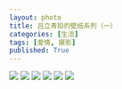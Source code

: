 ```yaml
---
layout: photo
title: 吕立青拍的壁纸系列（一）
categories: [生活]
tags: [爱情, 摄影]
published: True
---
```


![](https://jimmylv.github.io/images/images/S50615-150245.jpg)
![](https://jimmylv.github.io/images/images/S50616-152521.jpg)
![](https://jimmylv.github.io/images/images/S50616-160623.jpg)
![](https://jimmylv.github.io/images/images/S50616-160636.jpg)
![](https://jimmylv.github.io/images/images/S50616-160846.jpg)
![](https://jimmylv.github.io/images/images/S50616-160912.jpg)
